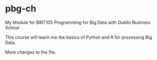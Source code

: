 # pbg-ch
My Module for B8IT105 Programming for Big Data with Dublin Business School

This course will teach me the basics of Python and R for processing Big Data.

More changes to the file.
